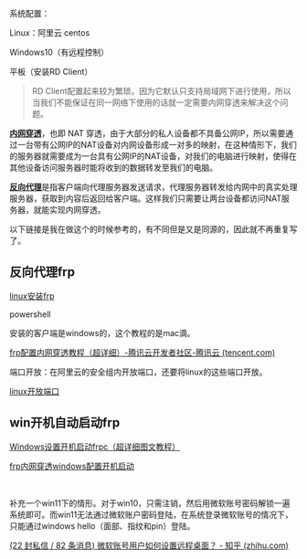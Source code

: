 系统配置：

Linux：阿里云 centos

Windows10（有远程控制）

平板（安装RD Client）
<blockquote>RD Client配置起来较为繁琐，因为它默认只支持局域网下进行使用，所以当我们不能保证在同一网络下使用的话就一定需要内网穿透来解决这个问题。</blockquote>
<a href="https://baike.baidu.com/item/%E5%86%85%E7%BD%91%E7%A9%BF%E9%80%8F/8597835?fr=aladdin"><strong>内网穿透</strong></a>，也即 NAT 穿透，由于大部分的私人设备都不具备公网IP，所以需要通过一台带有公网IP的NAT设备对内网设备形成一对多的映射，在这种情形下，我们的服务器就需要成为一台具有公网IP的NAT设备，对我们的电脑进行映射，使得在其他设备访问服务器时能将收到的数据转发至我们的电脑。

<a href="https://baike.baidu.com/item/%E5%8F%8D%E5%90%91%E4%BB%A3%E7%90%86/7793488?fr=aladdin"><strong>反向代理</strong></a>是指客户端向代理服务器发送请求，代理服务器转发给内网中的真实处理服务器，获取到内容后返回给客户端。这样我们只需要让两台设备都访问NAT服务器，就能实现内网穿透。

以下链接是我在做这个的时候参考的，有不同但是又是同源的，因此就不再重复写了。
<h2>反向代理frp</h2>
<a href="https://blog.csdn.net/xiaofuchen_muci/article/details/128156293">linux安装frp</a>



powershell

安装的客户端是windows的，这个教程的是mac滴。

[frp配置内网穿透教程（超详细）-腾讯云开发者社区-腾讯云 (tencent.com)](https://cloud.tencent.com/developer/article/1837482)

端口开放：在阿里云的安全组内开放端口，还要将linux的这些端口开放。

<a href="https://blog.csdn.net/weixin_45517017/article/details/123618933#:~:text=%E6%B7%BB%E5%8A%A0%E6%8C%87%E5%AE%9A%E9%9C%80%E8%A6%81%E5%BC%80%E6%94%BE%E7%9A%84%E7%AB%AF%E5%8F%A3%EF%BC%9A%20firewall-cmd%20--add-port%3D123%2Ftcp%20--permanent%20%E9%87%8D%E8%BD%BD%E5%85%A5%E6%B7%BB%E5%8A%A0%E7%9A%84%E7%AB%AF%E5%8F%A3%EF%BC%9A%20firewall-cmd,--reload%20%E6%9F%A5%E8%AF%A2%E6%8C%87%E5%AE%9A%E7%AB%AF%E5%8F%A3%E6%98%AF%E5%90%A6%E5%BC%80%E5%90%AF%E6%88%90%E5%8A%9F%EF%BC%9A%20firewall-cmd%20--query-port%3D123%2Ftcp%201%202">linux开放端口</a>

<h2>win开机自动启动frp</h2>
<a href="https://www.binbinbiji.com/windows/2811.html">Windows设置开机启动frpc（超详细图文教程）</a>

<a href="https://blog.csdn.net/qq1170993239/article/details/124421103">frp内网穿透windows配置开机启动</a>

&nbsp;

补充一个win11下的情形。对于win10，只需注销，然后用微软账号密码解锁一遍系统即可。而win11无法通过微软账户密码登陆，在系统登录微软账号的情况下，只能通过windows hello（面部、指纹和pin）登陆。

[(22 封私信 / 82 条消息) 微软账号用户如何设置远程桌面？ - 知乎 (zhihu.com)](https://www.zhihu.com/question/34011808/answer/2958175085?utm_id=0)